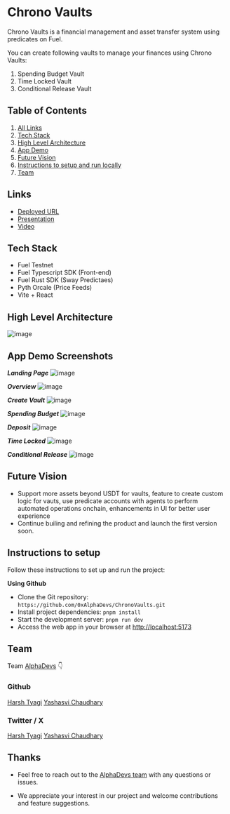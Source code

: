 # Chrono Vaults

Chrono Vaults is a financial management and asset transfer system using predicates on Fuel.

You can create following vaults to manage your finances using Chrono Vaults:

1. Spending Budget Vault
2. Time Locked Vault
3. Conditional Release Vault

## Table of Contents

1. [All Links](#links)
2. [Tech Stack](#tech-stack)
3. [High Level Architecture](#high-level-architecture)
4. [App Demo](#app-demo-screenshots)
5. [Future Vision](#future-vision)
6. [Instructions to setup and run locally ](#instructions-to-setup)
7. [Team](#team)

## Links

- [Deployed URL](https://chrono-vaults.vercel.app)
- [Presentation](https://www.canva.com/design/DAGSNmeP_rI/AUYczLUMUSBg02gk4S1CuA/view)
- [Video](https://youtu.be/dWd7aJ9CbqY)

## Tech Stack

- Fuel Testnet
- Fuel Typescript SDK (Front-end)
- Fuel Rust SDK (Sway Predictaes)
- Pyth Orcale (Price Feeds)
- Vite + React

## High Level Architecture

![image](/public/appDemo/architecture.png)

## App Demo Screenshots

**_Landing Page_**
![image](/public/appDemo/landing-page.png)

**_Overview_**
![image](/public/appDemo/overview.png)

**_Create Vault_**
![image](/public/appDemo/create-vault.png)

**_Spending Budget_**
![image](/public/appDemo/spending-budget.png)

**_Deposit_**
![image](/public/appDemo/deposit.png)

**_Time Locked_**
![image](/public/appDemo/time-locked.png)

**_Conditional Release_**
![image](/public/appDemo/conditional-release.png)

## Future Vision

- Support more assets beyond USDT for vaults, feature to create custom logic for vauts, use predicate accounts with agents to perform automated operations onchain, enhancements in UI for better user experience
- Continue builing and refining the product and launch the first version soon.

## Instructions to setup

Follow these instructions to set up and run the project:

**Using Github**

- Clone the Git repository: `https://github.com/0xAlphaDevs/ChronoVaults.git`
- Install project dependencies: `pnpm install`
- Start the development server: `pnpm run dev`
- Access the web app in your browser at [http://localhost:5173](http://localhost:5173)

## Team

Team [AlphaDevs](https://www.alphadevs.dev) 👇

### Github

[Harsh Tyagi](https://github.com/mr-harshtyagi)
[Yashasvi Chaudhary](https://github.com/0xyshv)

### Twitter / X

[Harsh Tyagi](https://twitter.com/0xmht)
[Yashasvi Chaudhary](https://twitter.com/0xyshv)

## Thanks

- Feel free to reach out to the [AlphaDevs team](https://www.alphadevs.dev) with any questions or issues.

- We appreciate your interest in our project and welcome contributions and feature suggestions.
